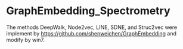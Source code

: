 # GraphEmbedding_Spectrometry

The methods DeepWalk, Node2vec, LINE, SDNE, and Struc2vec were implement by https://github.com/shenweichen/GraphEmbedding and modify by win7.